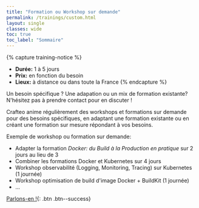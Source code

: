 ```yaml
---
title: "Formation ou Workshop sur demande"
permalink: /trainings/custom.html
layout: single
classes: wide
toc: true
toc_label: "Sommaire"
---
```


{% capture training-notice %}
- **Durée:** 1 à 5 jours
- **Prix:** en fonction du besoin
- **Lieux:** à distance ou dans toute la France
{% endcapture %}

Un besoin spécifique ? Une adapation ou un mix de formation existante? N'hésitez pas à prendre contact pour en discuter !

Crafteo anime régulièrement des workshops et formations sur demande pour des besoins spécifiques, en adaptant une formation existante ou en créant une formation sur mesure répondant à vos besoins.

Exemple de workshop ou formation sur demande:

- Adapter la formation _Docker: du Build à la Production en pratique_ sur 2 jours au lieu de 3
- Combiner les formations Docker et Kubernetes sur 4 jours
- Workshop observabilité (Logging, Monitoring, Tracing) sur Kubernetes (1 journée)
- Workshop optimisation de build d'image Docker + BuildKit (1 journée)
- ...

[Parlons-en !](./contact){: .btn .btn--success}